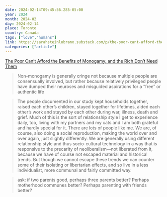 ```yaml
---
date: 2024-02-14T09:45:56.285-05:00
year: 2024
month: 2024-02
day: 2024-02-14
place: Toronto
country: Canada
tags: ["love","humans"]
link: https://sarahsteinlubrano.substack.com/p/the-poor-cant-afford-the-benefits
categories: ["article"]
---
```

[The Poor Can’t Afford the Benefits of Monogamy, and the Rich Don’t Need Them](https://sarahsteinlubrano.substack.com/p/the-poor-cant-afford-the-benefits)

> Non-monogamy is generally cringe not because multiple people are consensually involved, but rather because relatively privileged people have dumped their neuroses and misguided aspirations for a “free” or authentic life

> The people documented in our study kept households together, raised each other’s children, stayed together for lifetimes, aided each other’s work and stayed by each other during war, illness, death and grief. Much of this is the sort of relationship style I get to experience daily, too, living with my partners and my cats and I am both grateful and hardly special for it. There are lots of people like me. We are, of course, also doing a social reproduction, making the world over and over again, just slightly differently. We are generally using different relationship style and thus socio-cultural technology in a way that is responsive to the precarity of neoliberalism—not liberated from it, because we have of course not escaped material and historical trends. But though we cannot escape these trends we can counter some of their isolating or libertarian effects, and so live in a less individualist, more communal and fairly committed way.

> ask: if two parents good, perhaps three parents better? Perhaps motherhood communes better? Perhaps parenting with friends better?
